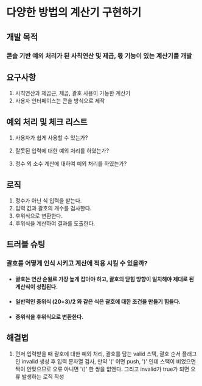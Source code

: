 # 다양한 방법의 계산기 구현하기


## 개발 목적


###  콘솔 기반 예외 처리가 된 사칙연산 및 제곱, 몫 기능이 있는 계산기를 개발


## 요구사항

1. 사칙연산과 제곱근, 제곱, 괄호 사용이 가능한 계산기
2. 사용자 인터페이스는 콘솔 방식으로 제작

## 예외 처리 및 체크 리스트

1. 사용자가 쉽게 사용할 수 있는가?

2. 잘못된 입력에 대한 예외 처리를 하였는가?

3. 정수 외 소수 계산에 대하여 예외 처리를 하였는가?

## 로직

1. 정수가 아닌 식 입력을 받는다.
2. 입력 값과 괄호의 개수를 검사한다.
3. 후위식으로 변환한다.
4. 후위식을 계산하여 결과를 도출한다.

## 트러블 슈팅

### 괄호를 어떻게 인식 시키고 계산에 적용 시킬 수 있을까?
- #### 괄호는 연산 순윌르 가장 높게 잡아야 하고, 괄호의 닫힘 방향이 일치해야 제대로 된 계산식이 성립된다.
- #### 일반적인 중위식 (20+3)/2 와 같은 식은 괄호에 대한 조건을 만들기 힘들다.
- #### 중위식을 후위식으로 변환한다.

## 해결법

1. 먼저 입력받을 때 괄호에 대한 예외 처리, 괄호를 담는 valid 스택, 괄호 순서 플래그인 invalid 생성 후 입력 문자열 검사,
만약 '(' 이면 push, ')' 인데 스택이 비었으면 짝이 안맞으므로 오류 아니면 '()' 한 쌍을 없앤다. 그리고 invalid가 true가 되면 오류 발생하는 로직 작성



